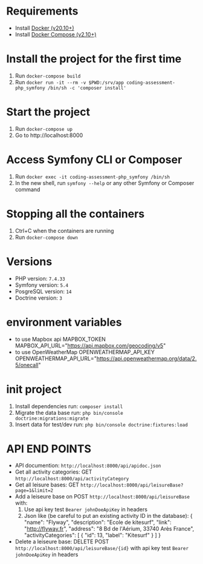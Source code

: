 # Requirements
* Install [Docker (v20.10+)](https://docs.docker.com/engine/install/)
* Install [Docker Compose (v2.10+)](https://docs.docker.com/compose/install/)

# Install the project for the first time
1. Run `docker-compose build`
2. Run `docker run -it --rm -v $PWD:/srv/app coding-assessment-php_symfony /bin/sh -c 'composer install'`

# Start the project
1. Run `docker-compose up`
2. Go to http://localhost:8000

# Access Symfony CLI or Composer
1. Run `docker exec -it coding-assessment-php_symfony /bin/sh`
2. In the new shell, run `symfony --help` or any other Symfony or Composer command

# Stopping all the containers
1. Ctrl+C when the containers are running
2. Run `docker-compose down`

# Versions
* PHP version: `7.4.33`
* Symfony version: `5.4`
* PosgreSQL version: `14`
* Doctrine version: `3`

# environment variables
* to use Mapbox api
MAPBOX_TOKEN
MAPBOX_API_URL="https://api.mapbox.com/geocoding/v5"
* to use OpenWeatherMap
OPENWEATHERMAP_API_KEY
OPENWEATHERMAP_API_URL="https://api.openweathermap.org/data/2.5/onecall"

# init project
1. Install dependencies run: `composer install`
2. Migrate the data base run: `php bin/console doctrine:migrations:migrate`
3. Insert data for test/dev run:  `php bin/console doctrine:fixtures:load`

# API END POINTS
* API documention: `http://localhost:8000/api/apidoc.json`
* Get all activity categories: GET `http://localhost:8000/api/activityCategory`
* Get all leisure bases: GET `http://localhost:8000/api/leisureBase?page=1&limit=2` 
* Add a leiseure base on POST `http://localhost:8000/api/leisureBase` with: 
    1. Use api key test `Bearer johnDoeApiKey` in headers
    2. Json like (be careful to put an existing activity ID in the database):
    {
        "name": "Flyway",
        "description": "Ecole de kitesurf",
        "link": "http://flyway.fr",
        "address": "8 Bd de l'Aérium, 33740 Arès France",
        "activityCategories": 
            [
                {
                    "id": 13,
                    "label": "Kitesurf"
                }
            ]
    }
* Delete a leiseure base: DELETE POST `http://localhost:8000/api/leisureBase/{id}` with api key test `Bearer johnDoeApiKey` in headers